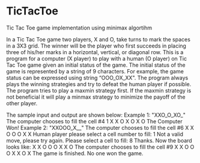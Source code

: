# TicTacToe
Tic Tac Toe game implementation using minimax algortihm

In a Tic Tac Toe game two players, X and O, take turns to mark the spaces in a 3X3
grid. The winner will be the player who first succeeds in placing three of his/her marks in a
horizontal, vertical, or diagonal row.
This is a program for a computer (X player) to play with a human (O player) on Tic Tac Toe
game given an initial status of the game. The initial status of the game is represented
by a string of 9 characters. 
For example, the game status can be expressed using string “OOO_OX_XX". The program always 
plays the winning strategies and try to defeat the human player if possible. The program
tries to play a maxmin strategy first. If the maxmin strategy is not 
beneficial it will play a minmax strategy to minimize the payoff of the other player.

The sample input and output are shown below:
Example 1:
"XXO_O_XO_"
The computer chooses to fill the cell #4
1
X X O
X O
X O
The Computer Won!
Example 2: 
"XXOOO_X__"
The computer chooses to fill the cell #6
X X O
O O X
X
Human player please select a cell number to fill: 1
Not a valid move, please try again. Please select a cell to fill: 8
Thanks. Now the board looks like:
X X O
O O X
X O
The computer chooses to fill the cell #9
X X O
O O X
X O X
The game is finished. No one won the game.

